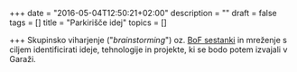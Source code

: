 +++
date = "2016-05-04T12:50:21+02:00"
description = ""
draft = false
tags = []
title = "Parkirišče idej"
topics = []

+++
Skupinsko viharjenje ("*brainstorming*") oz. [BoF sestanki](https://en.wikipedia.org/wiki/Birds_of_a_feather_\(computing\))
in mreženje s ciljem identificirati ideje, tehnologije in projekte, ki se bodo potem izvajali v Garaži.
